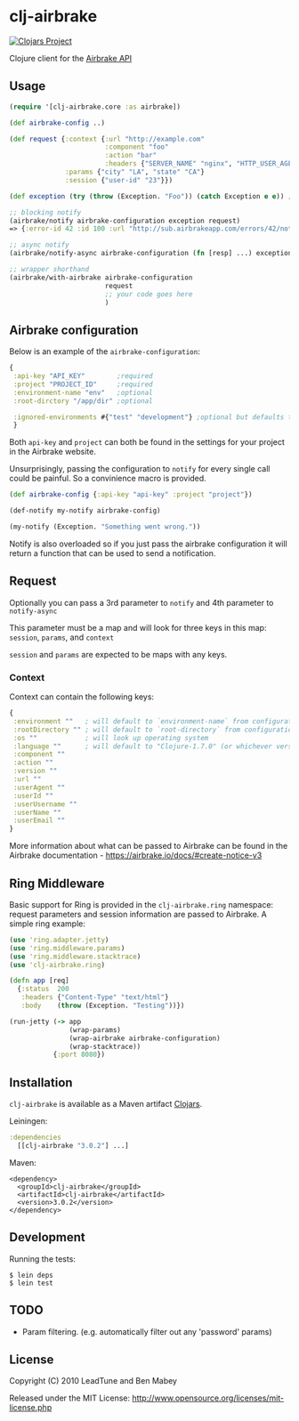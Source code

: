 # clj-airbrake

[![Clojars Project](https://img.shields.io/clojars/v/clj-airbrake.svg)](https://clojars.org/clj-airbrake)

Clojure client for the [Airbrake API](http://www.airbrakeapp.com/pages/home)

## Usage

```clojure
(require '[clj-airbrake.core :as airbrake])

(def airbrake-config ..)

(def request {:context {:url "http://example.com"
                        :component "foo"
                        :action "bar"
                        :headers {"SERVER_NAME" "nginx", "HTTP_USER_AGENT" "Mozilla"}}
              :params {"city" "LA", "state" "CA"}
              :session {"user-id" "23"}})

(def exception (try (throw (Exception. "Foo")) (catch Exception e e)) ; throw to get a stacktrace

;; blocking notify
(airbrake/notify airbrake-configuration exception request)
=> {:error-id 42 :id 100 :url "http://sub.airbrakeapp.com/errors/42/notices/100"}

;; async notify
(airbrake/notify-async airbrake-configuration (fn [resp] ...) exception request)

;; wrapper shorthand
(airbrake/with-airbrake airbrake-configuration
                        request
                        ;; your code goes here
                        )
```

## Airbrake configuration

Below is an example of the `airbrake-configuration`:

```clojure
{
 :api-key "API_KEY"        ;required
 :project "PROJECT_ID"     ;required
 :environment-name "env"   ;optional
 :root-dirctory "/app/dir" ;optional

 :ignored-environments #{"test" "development"} ;optional but defaults to 'development' and 'test'
 }
```
Both `api-key` and `project` can both be found in the settings for your project in the Airbrake website.

Unsurprisingly, passing the configuration to `notify` for every single call could be painful. So a convinience macro is provided.

```clojure
(def airbrake-config {:api-key "api-key" :project "project"})

(def-notify my-notify airbrake-config)

(my-notify (Exception. "Something went wrong."))
```

Notify is also overloaded so if you just pass the airbrake configuration it will return a function that can be used to send a notification.


## Request

Optionally you can pass a 3rd parameter to `notify` and 4th parameter to `notify-async`

This parameter must be a map and will look for three keys in this map: `session`, `params`, and `context`

`session` and `params` are expected to be maps with any keys.

### Context
Context can contain the following keys:
```clojure
{
 :environment ""   ; will default to `environment-name` from configuration
 :rootDirectory "" ; will default to `root-directory` from configuration
 :os ""            ; will look up operating system
 :language ""      ; will default to "Clojure-1.7.0" (or whichever version of Clojure you're running)
 :component ""
 :action ""
 :version ""
 :url ""
 :userAgent ""
 :userId ""
 :userUsername ""
 :userName ""
 :userEmail ""
}
```

More information about what can be passed to Airbrake can be found in the Airbrake documentation - https://airbrake.io/docs/#create-notice-v3

## Ring Middleware
<a name="middleware" />

Basic support for Ring is provided in the `clj-airbrake.ring` namespace: request parameters and session information are passed to Airbrake. A simple ring example:

```clojure
(use 'ring.adapter.jetty)
(use 'ring.middleware.params)
(use 'ring.middleware.stacktrace)
(use 'clj-airbrake.ring)

(defn app [req]
  {:status  200
   :headers {"Content-Type" "text/html"}
   :body    (throw (Exception. "Testing"))})

(run-jetty (-> app
               (wrap-params)
               (wrap-airbrake airbrake-configuration)
               (wrap-stacktrace))
           {:port 8080})
```

## Installation

`clj-airbrake` is available as a Maven artifact [Clojars](http://clojars.org/clj-airbrake).


Leiningen:

```clojure
:dependencies
  [[clj-airbrake "3.0.2"] ...]
```
Maven:

    <dependency>
      <groupId>clj-airbrake</groupId>
      <artifactId>clj-airbrake</artifactId>
      <version>3.0.2</version>
    </dependency>


## Development

Running the tests:

    $ lein deps
    $ lein test


## TODO

 * Param filtering. (e.g. automatically filter out any 'password' params)

## License

Copyright (C) 2010 LeadTune and Ben Mabey

Released under the MIT License: <http://www.opensource.org/licenses/mit-license.php>

[ring]: https://github.com/ring-clojure/ring/wiki
